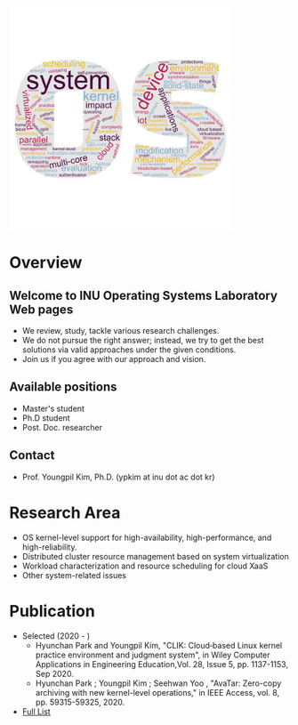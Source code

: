 <img src="oslab_wordcloud.jpg" alt="OSLab" width="400"/>

# Overview
## Welcome to INU Operating Systems Laboratory Web pages

- We review, study, tackle various research challenges.
- We do not pursue the right answer; instead, we try to get the best solutions via valid approaches under the given conditions.
- Join us if you agree with our approach and vision.

## Available positions

- Master's student
- Ph.D student
- Post. Doc. researcher

## Contact

- Prof. Youngpil Kim, Ph.D. (ypkim at inu dot ac dot kr)

# Research Area

- OS kernel-level support for high-availability, high-performance, and high-reliability.
- Distributed cluster resource management based on system virtualization
- Workload characterization and resource scheduling for cloud XaaS
- Other system-related issues

# Publication

- Selected (2020 - )
  - Hyunchan Park and Youngpil Kim, "CLIK: Cloud‐based Linux kernel practice environment and judgment system", in Wiley Computer Applications in Engineering Education,Vol. 28, Issue 5, pp. 1137-1153, Sep 2020.
  - Hyunchan Park ; Youngpil Kim ; Seehwan Yoo , "AvaTar: Zero-copy archiving with new kernel-level operations," in IEEE Access, vol. 8, pp. 59315-59325, 2020.   
- [Full List](https://scholar.google.co.kr/citations?user=mLzIIj0AAAAJ&hl=ko)
